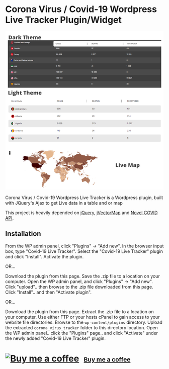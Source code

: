 # Corona Virus / Covid-19 Wordpress Live Tracker Plugin/Widget

![Corona-Virus Wordpress Live Tracker](https://github.com/ianaleck/corona-jquery-livetracker/raw/master/screenshot.png "Corona-Virus Live Tracker")

Corona Virus / Covid-19 Wordpress Live Tracker is a Wordpress plugin, built with JQuery's Ajax to get Live data in a table and or map

This project is heavily depended on [jQuery](https://jquery.com/), [jVectorMap](https://jvectormap.com/) and [Novel COVID API](https://jquery.com/).

## Installation


 From the WP admin panel, click "Plugins" -> "Add new".
 In the browser input box, type "Covid-19 Live Tracker".
 Select the "Covid-19 Live Tracker" plugin and click "Install".
 Activate the plugin.

OR...

 Download the plugin from this page.
 Save the .zip file to a location on your computer.
 Open the WP admin panel, and click "Plugins" -> "Add new".
 Click "upload".. then browse to the .zip file downloaded from this page.
 Click "Install".. and then "Activate plugin".

OR...

 Download the plugin from this page.
 Extract the .zip file to a location on your computer.
 Use either FTP or your hosts cPanel to gain access to your website file directories.
 Browse to the `wp-content/plugins` directory.
 Upload the extracted `corona_virus_tracker` folder to this directory location.
 Open the WP admin panel.. click the "Plugins" page.. and click "Activate" under the newly added "Covid-19 Live Tracker" plugin.



# <a class="bmc-button" target="_blank" href="https://www.buymeacoffee.com/ianaleck"><img src="https://cdn.buymeacoffee.com/buttons/bmc-new-btn-logo.svg" alt="Buy me a coffee"><span style="margin-left:15px;font-size:19px !important;">Buy me a coffee</span></a>
